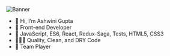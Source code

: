 ![Banner](https://media.licdn.com/dms/image/D5616AQH__tFsJ5B5sg/profile-displaybackgroundimage-shrink_350_1400/0/1678380445605?e=1714608000&v=beta&t=BSJtPOvzupm3DqU02wtPmR9IVG1fV9Zj8vJwvouiEPQ)  



- 👋 Hi, I’m Ashwini Gupta
- 👀 Front-end Developer
- 🔧 JavaScript, ES6, React, Redux-Saga, Tests, HTML5, CSS3
- 👨🏻‍💻 Quality, Clean, and DRY Code
- 🏀 Team Player

<!---
Nicky4k/Nicky4k is a ✨ special ✨ repository because its `README.md` (this file) appears on your GitHub profile.
You can click the Preview link to take a look at your changes.
--->
